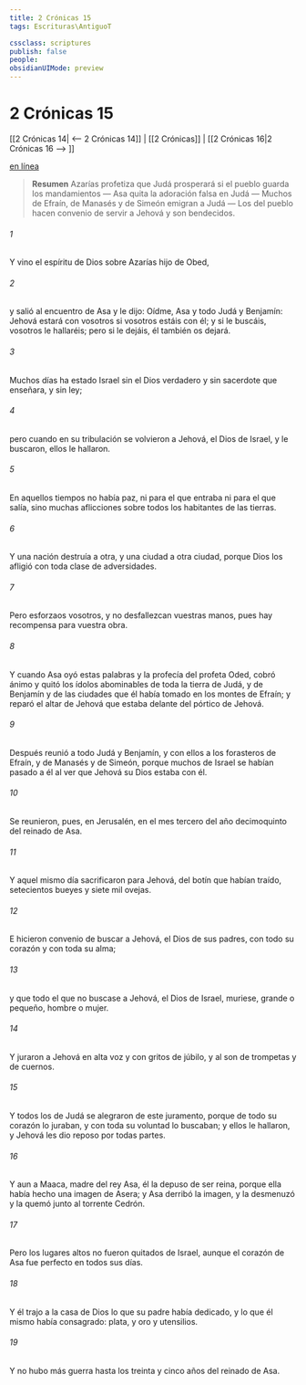 ```yaml
---
title: 2 Crónicas 15
tags: Escrituras\AntiguoT

cssclass: scriptures
publish: false
people:
obsidianUIMode: preview
---
```


# 2 Crónicas 15
[[2 Crónicas 14| <-- 2 Crónicas 14]] | [[2 Crónicas]] | [[2 Crónicas 16|2 Crónicas 16 --> ]]

[en línea](https://churchofjesuschrist.org/study/scriptures/ot/2-chr/15?lang=spa)

> __Resumen__
Azarías profetiza que Judá prosperará si el pueblo guarda los mandamientos — Asa quita la adoración falsa en Judá — Muchos de Efraín, de Manasés y de Simeón emigran a Judá — Los del pueblo hacen convenio de servir a Jehová y son bendecidos.

###### 1 
Y vino el espíritu de Dios sobre Azarías hijo de Obed,

###### 2 
y salió al encuentro de Asa y le dijo: Oídme, Asa y todo Judá y Benjamín: Jehová estará con vosotros si vosotros estáis con él; y si le buscáis, vosotros le hallaréis; pero si le dejáis, él también os dejará.

###### 3 
Muchos días ha estado Israel sin el Dios verdadero y sin sacerdote que enseñara, y sin ley;

###### 4 
pero cuando en su tribulación se volvieron a Jehová, el Dios de Israel, y le buscaron, ellos le hallaron.

###### 5 
En aquellos tiempos no había paz, ni para el que entraba ni para el que salía, sino muchas aflicciones sobre todos los habitantes de las tierras.

###### 6 
Y una nación destruía a otra, y una ciudad a otra ciudad, porque Dios los afligió con toda clase de adversidades.

###### 7 
Pero esforzaos vosotros, y no desfallezcan vuestras manos, pues hay recompensa para vuestra obra.

###### 8 
Y cuando Asa oyó estas palabras y la profecía del profeta Oded, cobró ánimo y quitó los ídolos abominables de toda la tierra de Judá, y de Benjamín y de las ciudades que él había tomado en los montes de Efraín; y reparó el altar de Jehová que estaba delante del pórtico de Jehová.

###### 9 
Después reunió a todo Judá y Benjamín, y con ellos a los forasteros de Efraín, y de Manasés y de Simeón, porque muchos de Israel se habían pasado a él al ver que Jehová su Dios estaba con él.

###### 10 
Se reunieron, pues, en Jerusalén, en el mes tercero del año decimoquinto del reinado de Asa.

###### 11 
Y aquel mismo día sacrificaron para Jehová, del botín que habían traído, setecientos bueyes y siete mil ovejas.

###### 12 
E hicieron convenio de buscar a Jehová, el Dios de sus padres, con todo su corazón y con toda su alma;

###### 13 
y que todo el que no buscase a Jehová, el Dios de Israel, muriese, grande o pequeño, hombre o mujer.

###### 14 
Y juraron a Jehová en alta voz y con gritos de júbilo, y al son de trompetas y de cuernos.

###### 15 
Y todos los de Judá se alegraron de este juramento, porque de todo su corazón lo juraban, y con toda su voluntad lo buscaban; y ellos le hallaron, y Jehová les dio reposo por todas partes.

###### 16 
Y aun a Maaca, madre del rey Asa, él  la depuso de ser reina, porque ella había hecho una imagen de Asera; y Asa derribó la imagen, y la desmenuzó y la quemó junto al torrente Cedrón.

###### 17 
Pero los lugares altos no fueron quitados de Israel, aunque el corazón de Asa fue perfecto en todos sus días.

###### 18 
Y él trajo a la casa de Dios lo que su padre había dedicado, y lo que él mismo había consagrado: plata, y oro y utensilios.

###### 19 
Y no hubo más guerra hasta los treinta y cinco años del reinado de Asa.

